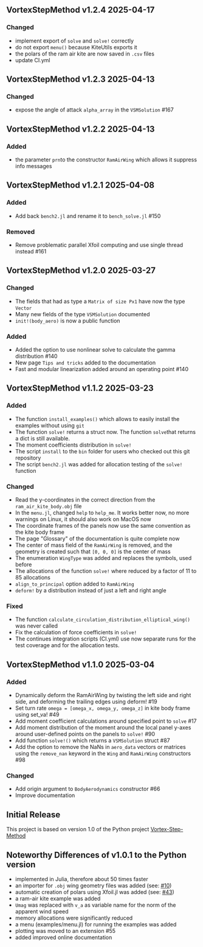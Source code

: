 ## VortexStepMethod v1.2.4 2025-04-17
### Changed
- implement export of `solve` and `solve!` correctly
- do not export `menu()` because KiteUtils exports it
- the polars of the ram air kite are now saved in `.csv` files
- update CI.yml

## VortexStepMethod v1.2.3 2025-04-13
### Changed
- expose the angle of attack `alpha_array` in the `VSMSolution` #167

## VortexStepMethod v1.2.2 2025-04-13
### Added
- the parameter `prn`to the constructor `RamAirWing` which allows it suppress info messages

## VortexStepMethod v1.2.1 2025-04-08
### Added
- Add back `bench2.jl` and rename it to `bench_solve.jl` #150
### Removed
- Remove problematic parallel Xfoil computing and use single thread instead #161

## VortexStepMethod v1.2.0 2025-03-27
### Changed
- The fields that had as type a `Matrix of size Px1` have now the type `Vector` 
- Many new fields of the type `VSMSolution` documented
- `init!(body_aero)` is now a public function
### Added
- Added the option to use nonlinear solve to calculate the gamma distribution #140
- New page `Tips and tricks` added to the documentation
- Fast and modular linearization added around an operating point #140

## VortexStepMethod v1.1.2 2025-03-23
### Added
- The function `install_examples()` which allows to easily install the examples without using `git`
- The function `solve!` returns a struct now. The function `solve`that returns a dict is still available.
- The moment coefficients distribution in `solve!`
- The script `install` to the `bin` folder for users who checked out this git repository
- The script `bench2.jl` was added for allocation testing of the `solve!` function
### Changed
- Read the y-coordinates in the correct direction from the `ram_air_kite_body.obj` file
- In the `menu.jl`, changed `help` to `help_me`. It works better now, no more warnings on Linux, it should also work on MacOS now
- The coordinate frames of the panels now use the same convention as the kite body frame
- The page "Glossary" of the documentation is quite complete now
- The center of mass field of the `RamAirWing` is removed, and the geometry is created such that `[0, 0, 0]` is the center of mass
- The enumeration `WingType` was added and replaces the symbols, used before
- The allocations of the function `solve!` where reduced by a factor of 11 to 85 allocations
- `align_to_principal` option added to `RamAirWing`
- `deform!` by a distribution instead of just a left and right angle
### Fixed
- The function `calculate_circulation_distribution_elliptical_wing()` was never called
- Fix the calculation of force coefficients in `solve!`
- The continues integration scripts (CI.yml) use now separate runs for the test coverage and for the allocation tests.

## VortexStepMethod v1.1.0 2025-03-04
### Added
- Dynamically deform the RamAirWing by twisting the left side and right side, and deforming the trailing edges using deform! #19
- Set turn rate `omega = [omega_x, omega_y, omega_z]` in kite body frame using set_va! #49
- Add moment coefficient calculations around specified point to `solve` #17
- Add moment distribution of the moment around the local panel y-axes around user-defined points on the panels to `solve!` #90
- Add function `solve!()` which returns a `VSMSolution` struct #87
- Add the option to remove the NaNs in `aero_data` vectors or matrices using the `remove_nan` keyword in the `Wing` and `RamAirWing` constructors #98
### Changed
- Add origin argument to `BodyAerodynamics` constructor #66
- Improve documentation

## Initial Release
This project is based on version 1.0 of the Python project [Vortex-Step-Method](https://github.com/ocayon/Vortex-Step-Method)

## Noteworthy Differences of v1.0.1 to the Python version
- implemented in Julia, therefore about 50 times faster
- an importer for `.obj` wing geometry files was added (see: [#10](https://github.com/Albatross-Kite-Transport/VortexStepMethod.jl/issues/10))
- automatic creation of polars using Xfoil.jl was added (see: [#43](https://github.com/Albatross-Kite-Transport/VortexStepMethod.jl/pull/43))
- a ram-air kite example was added
- `Umag` was replaced with `v_a` as variable name for the norm of the apparent wind speed
- memory allocations were significantly reduced
- a menu (examples/menu.jl) for running the examples was added
- plotting was moved to an extension #55
- added improved online documentation
